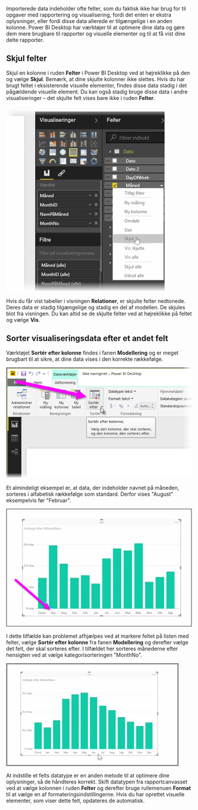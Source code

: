 Importerede data indeholder ofte felter, som du faktisk ikke har brug for til opgaver med rapportering og visualisering, fordi det enten er ekstra oplysninger, eller fordi disse data allerede er tilgængelige i en anden kolonne. Power BI Desktop har værktøjer til at optimere dine data og gøre dem mere brugbare til rapporter og visuelle elementer og til at få vist dine delte rapporter.

## <a name="hiding-fields"></a>Skjul felter
Skjul en kolonne i ruden **Felter** i Power BI Desktop ved at højreklikke på den og vælge **Skjul**. Bemærk, at dine skjulte kolonner ikke slettes. Hvis du har brugt feltet i eksisterende visuelle elementer, findes disse data stadig i det pågældende visuelle element. Du kan også stadig bruge disse data i andre visualiseringer – det skjulte felt vises bare ikke i ruden **Felter**.

![](media/2-4-optimize-data-models/2-4_1.png)

Hvis du får vist tabeller i visningen **Relationer**, er skjulte felter nedtonede. Deres data er stadig tilgængelige og stadig en del af modellen. De skjules blot fra visningen. Du kan altid se de skjulte felter ved at højreklikke på feltet og vælge **Vis**.

## <a name="sorting-visualization-data-by-another-field"></a>Sorter visualiseringsdata efter et andet felt
Værktøjet **Sortér efter kolonne** findes i fanen **Modellering** og er meget brugbart til at sikre, at dine data vises i den korrekte rækkefølge.

![](media/2-4-optimize-data-models/2-4_2.png)

Et almindeligt eksempel er, at data, der indeholder navnet på måneden, sorteres i alfabetisk rækkefølge som standard. Derfor vises "August" eksempelvis før "Februar".

![](media/2-4-optimize-data-models/2-4_3.png)

I dette tilfælde kan problemet afhjælpes ved at markere feltet på listen med felter, vælge **Sortér efter kolonne** fra fanen **Modellering** og derefter vælge det felt, der skal sorteres efter. I tilfældet her sorteres månederne efter hensigten ved at vælge kategorisorteringen "MonthNo".

![](media/2-4-optimize-data-models/2-4_4.png)

At indstille et felts datatype er en anden metode til at optimere dine oplysninger, så de håndteres korrekt. Skift datatypen fra rapportcanvasset ved at vælge kolonnen i ruden **Felter** og derefter bruge rullemenuen **Format** til at vælge en af formateringsindstillingerne. Hvis du har oprettet visuelle elementer, som viser dette felt, opdateres de automatisk.

